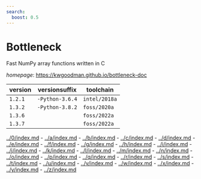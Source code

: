 ```yaml
---
search:
  boost: 0.5
---
```

# Bottleneck

Fast NumPy array functions written in C

*homepage*: <https://kwgoodman.github.io/bottleneck-doc>

version | versionsuffix | toolchain
--------|---------------|----------
``1.2.1`` | ``-Python-3.6.4`` | ``intel/2018a``
``1.3.2`` | ``-Python-3.8.2`` | ``foss/2020a``
``1.3.6`` |  | ``foss/2022a``
``1.3.7`` |  | ``foss/2022a``

[../0/index.md](0) - [../a/index.md](a) - [../b/index.md](b) - [../c/index.md](c) - [../d/index.md](d) - [../e/index.md](e) - [../f/index.md](f) - [../g/index.md](g) - [../h/index.md](h) - [../i/index.md](i) - [../j/index.md](j) - [../k/index.md](k) - [../l/index.md](l) - [../m/index.md](m) - [../n/index.md](n) - [../o/index.md](o) - [../p/index.md](p) - [../q/index.md](q) - [../r/index.md](r) - [../s/index.md](s) - [../t/index.md](t) - [../u/index.md](u) - [../v/index.md](v) - [../w/index.md](w) - [../x/index.md](x) - [../y/index.md](y) - [../z/index.md](z)

